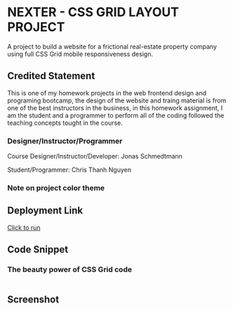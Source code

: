 # NEXTER - CSS GRID LAYOUT PROJECT
A project to build a website for a frictional real-estate property company using full CSS Grid mobile responsiveness design.

## Credited Statement
This is one of my homework projects in the web frontend design and programing bootcamp, the design of the website and traing material is from one of the best instructors in the business, in this homework assignment, I am the student and a programmer to perform all of the coding followed the teaching concepts tought in the course.

### Designer/Instructor/Programmer

Course Designer/Instructor/Developer: Jonas Schmedtmann

Student/Programmer: Chris Thanh Nguyen

### Note on project color theme

## Deployment Link
[Click to run](https://monksedo.github.io/nexter/)

## Code Snippet
### The beauty power of CSS Grid code
![]()

## Screenshot 
